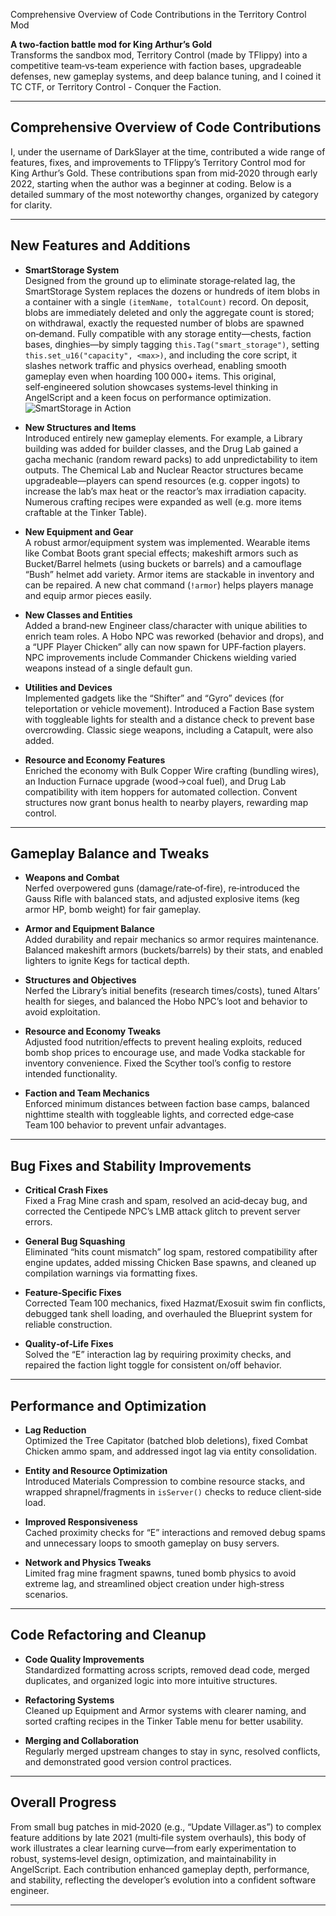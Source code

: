 Comprehensive Overview of Code Contributions in the Territory Control Mod

**A two‑faction battle mod for King Arthur’s Gold**  
Transforms the sandbox mod, Territory Control (made by TFlippy) into a competitive team‑vs‑team experience with faction bases, upgradeable defenses, new gameplay systems, and deep balance tuning, and I coined it TC CTF, or Territory Control - Conquer the Faction.

---

## Comprehensive Overview of Code Contributions

I, under the username of DarkSlayer at the time, contributed a wide range of features, fixes, and improvements to TFlippy’s Territory Control mod for King Arthur’s Gold. These contributions span from mid‑2020 through early 2022, starting when the author was a beginner at coding. Below is a detailed summary of the most noteworthy changes, organized by category for clarity.

---

## New Features and Additions

- **SmartStorage System**  
  Designed from the ground up to eliminate storage‑related lag, the SmartStorage System replaces the dozens or hundreds of item blobs in a container with a single `(itemName, totalCount)` record. On deposit, blobs are immediately deleted and only the aggregate count is stored; on withdrawal, exactly the requested number of blobs are spawned on‑demand. Fully compatible with any storage entity—chests, faction bases, dinghies—by simply tagging `this.Tag("smart_storage")`, setting `this.set_u16("capacity", <max>)`, and including the core script, it slashes network traffic and physics overhead, enabling smooth gameplay even when hoarding 100 000+ items. This original, self‑engineered solution showcases systems‑level thinking in AngelScript and a keen focus on performance optimization.
  ![SmartStorage in Action](SmartStorage/kag_smartStorage.gif)

- **New Structures and Items**  
  Introduced entirely new gameplay elements. For example, a Library building was added for builder classes, and the Drug Lab gained a gacha mechanic (random reward packs) to add unpredictability to item outputs. The Chemical Lab and Nuclear Reactor structures became upgradeable—players can spend resources (e.g. copper ingots) to increase the lab’s max heat or the reactor’s max irradiation capacity. Numerous crafting recipes were expanded as well (e.g. more items craftable at the Tinker Table).

- **New Equipment and Gear**  
  A robust armor/equipment system was implemented. Wearable items like Combat Boots grant special effects; makeshift armors such as Bucket/Barrel helmets (using buckets or barrels) and a camouflage “Bush” helmet add variety. Armor items are stackable in inventory and can be repaired. A new chat command (`!armor`) helps players manage and equip armor pieces easily.

- **New Classes and Entities**  
  Added a brand‑new Engineer class/character with unique abilities to enrich team roles. A Hobo NPC was reworked (behavior and drops), and a “UPF Player Chicken” ally can now spawn for UPF‑faction players. NPC improvements include Commander Chickens wielding varied weapons instead of a single default gun.

- **Utilities and Devices**  
  Implemented gadgets like the “Shifter” and “Gyro” devices (for teleportation or vehicle movement). Introduced a Faction Base system with toggleable lights for stealth and a distance check to prevent base overcrowding. Classic siege weapons, including a Catapult, were also added.

- **Resource and Economy Features**  
  Enriched the economy with Bulk Copper Wire crafting (bundling wires), an Induction Furnace upgrade (wood→coal fuel), and Drug Lab compatibility with item hoppers for automated collection. Convent structures now grant bonus health to nearby players, rewarding map control.

---

## Gameplay Balance and Tweaks

- **Weapons and Combat**  
  Nerfed overpowered guns (damage/rate‑of‑fire), re‑introduced the Gauss Rifle with balanced stats, and adjusted explosive items (keg armor HP, bomb weight) for fair gameplay.

- **Armor and Equipment Balance**  
  Added durability and repair mechanics so armor requires maintenance. Balanced makeshift armors (buckets/barrels) by their stats, and enabled lighters to ignite Kegs for tactical depth.

- **Structures and Objectives**  
  Nerfed the Library’s initial benefits (research times/costs), tuned Altars’ health for sieges, and balanced the Hobo NPC’s loot and behavior to avoid exploitation.

- **Resource and Economy Tweaks**  
  Adjusted food nutrition/effects to prevent healing exploits, reduced bomb shop prices to encourage use, and made Vodka stackable for inventory convenience. Fixed the Scyther tool’s config to restore intended functionality.

- **Faction and Team Mechanics**  
  Enforced minimum distances between faction base camps, balanced nighttime stealth with toggleable lights, and corrected edge‑case Team 100 behavior to prevent unfair advantages.

---

## Bug Fixes and Stability Improvements

- **Critical Crash Fixes**  
  Fixed a Frag Mine crash and spam, resolved an acid‑decay bug, and corrected the Centipede NPC’s LMB attack glitch to prevent server errors.

- **General Bug Squashing**  
  Eliminated “hits count mismatch” log spam, restored compatibility after engine updates, added missing Chicken Base spawns, and cleaned up compilation warnings via formatting fixes.

- **Feature‑Specific Fixes**  
  Corrected Team 100 mechanics, fixed Hazmat/Exosuit swim fin conflicts, debugged tank shell loading, and overhauled the Blueprint system for reliable construction.

- **Quality‑of‑Life Fixes**  
  Solved the “E” interaction lag by requiring proximity checks, and repaired the faction light toggle for consistent on/off behavior.

---

## Performance and Optimization

- **Lag Reduction**  
  Optimized the Tree Capitator (batched blob deletions), fixed Combat Chicken ammo spam, and addressed ingot lag via entity consolidation.

- **Entity and Resource Optimization**  
  Introduced Materials Compression to combine resource stacks, and wrapped shrapnel/fragments in `isServer()` checks to reduce client‑side load.

- **Improved Responsiveness**  
  Cached proximity checks for “E” interactions and removed debug spams and unnecessary loops to smooth gameplay on busy servers.

- **Network and Physics Tweaks**  
  Limited frag mine fragment spawns, tuned bomb physics to avoid extreme lag, and streamlined object creation under high‑stress scenarios.

---

## Code Refactoring and Cleanup

- **Code Quality Improvements**  
  Standardized formatting across scripts, removed dead code, merged duplicates, and organized logic into more intuitive structures.

- **Refactoring Systems**  
  Cleaned up Equipment and Armor systems with clearer naming, and sorted crafting recipes in the Tinker Table menu for better usability.

- **Merging and Collaboration**  
  Regularly merged upstream changes to stay in sync, resolved conflicts, and demonstrated good version control practices.

---

## Overall Progress

From small bug patches in mid‑2020 (e.g., “Update Villager.as”) to complex feature additions by late 2021 (multi‑file system overhauls), this body of work illustrates a clear learning curve—from early experimentation to robust, systems‑level design, optimization, and maintainability in AngelScript. Each contribution enhanced gameplay depth, performance, and stability, reflecting the developer’s evolution into a confident software engineer.

---
